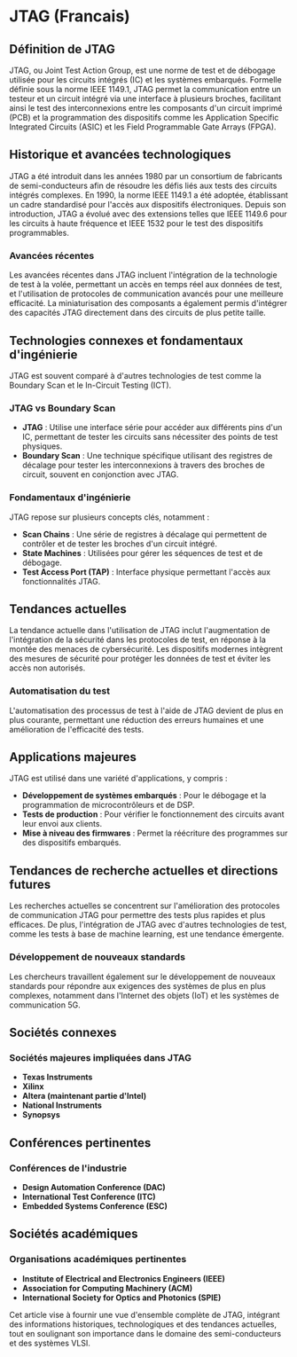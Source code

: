 # JTAG (Francais)

## Définition de JTAG

JTAG, ou Joint Test Action Group, est une norme de test et de débogage utilisée pour les circuits intégrés (IC) et les systèmes embarqués. Formelle définie sous la norme IEEE 1149.1, JTAG permet la communication entre un testeur et un circuit intégré via une interface à plusieurs broches, facilitant ainsi le test des interconnexions entre les composants d'un circuit imprimé (PCB) et la programmation des dispositifs comme les Application Specific Integrated Circuits (ASIC) et les Field Programmable Gate Arrays (FPGA).

## Historique et avancées technologiques

JTAG a été introduit dans les années 1980 par un consortium de fabricants de semi-conducteurs afin de résoudre les défis liés aux tests des circuits intégrés complexes. En 1990, la norme IEEE 1149.1 a été adoptée, établissant un cadre standardisé pour l'accès aux dispositifs électroniques. Depuis son introduction, JTAG a évolué avec des extensions telles que IEEE 1149.6 pour les circuits à haute fréquence et IEEE 1532 pour le test des dispositifs programmables.

### Avancées récentes

Les avancées récentes dans JTAG incluent l'intégration de la technologie de test à la volée, permettant un accès en temps réel aux données de test, et l'utilisation de protocoles de communication avancés pour une meilleure efficacité. La miniaturisation des composants a également permis d'intégrer des capacités JTAG directement dans des circuits de plus petite taille.

## Technologies connexes et fondamentaux d'ingénierie

JTAG est souvent comparé à d'autres technologies de test comme la Boundary Scan et le In-Circuit Testing (ICT). 

### JTAG vs Boundary Scan

- **JTAG** : Utilise une interface série pour accéder aux différents pins d'un IC, permettant de tester les circuits sans nécessiter des points de test physiques.
- **Boundary Scan** : Une technique spécifique utilisant des registres de décalage pour tester les interconnexions à travers des broches de circuit, souvent en conjonction avec JTAG.

### Fondamentaux d'ingénierie

JTAG repose sur plusieurs concepts clés, notamment :
- **Scan Chains** : Une série de registres à décalage qui permettent de contrôler et de tester les broches d'un circuit intégré.
- **State Machines** : Utilisées pour gérer les séquences de test et de débogage.
- **Test Access Port (TAP)** : Interface physique permettant l'accès aux fonctionnalités JTAG.

## Tendances actuelles

La tendance actuelle dans l'utilisation de JTAG inclut l'augmentation de l'intégration de la sécurité dans les protocoles de test, en réponse à la montée des menaces de cybersécurité. Les dispositifs modernes intègrent des mesures de sécurité pour protéger les données de test et éviter les accès non autorisés.

### Automatisation du test

L'automatisation des processus de test à l'aide de JTAG devient de plus en plus courante, permettant une réduction des erreurs humaines et une amélioration de l'efficacité des tests.

## Applications majeures

JTAG est utilisé dans une variété d'applications, y compris :

- **Développement de systèmes embarqués** : Pour le débogage et la programmation de microcontrôleurs et de DSP.
- **Tests de production** : Pour vérifier le fonctionnement des circuits avant leur envoi aux clients.
- **Mise à niveau des firmwares** : Permet la réécriture des programmes sur des dispositifs embarqués.

## Tendances de recherche actuelles et directions futures

Les recherches actuelles se concentrent sur l'amélioration des protocoles de communication JTAG pour permettre des tests plus rapides et plus efficaces. De plus, l'intégration de JTAG avec d'autres technologies de test, comme les tests à base de machine learning, est une tendance émergente.

### Développement de nouveaux standards

Les chercheurs travaillent également sur le développement de nouveaux standards pour répondre aux exigences des systèmes de plus en plus complexes, notamment dans l'Internet des objets (IoT) et les systèmes de communication 5G.

## Sociétés connexes

### Sociétés majeures impliquées dans JTAG

- **Texas Instruments**
- **Xilinx**
- **Altera (maintenant partie d'Intel)**
- **National Instruments**
- **Synopsys**

## Conférences pertinentes

### Conférences de l'industrie

- **Design Automation Conference (DAC)**
- **International Test Conference (ITC)**
- **Embedded Systems Conference (ESC)**

## Sociétés académiques

### Organisations académiques pertinentes

- **Institute of Electrical and Electronics Engineers (IEEE)**
- **Association for Computing Machinery (ACM)**
- **International Society for Optics and Photonics (SPIE)**

Cet article vise à fournir une vue d'ensemble complète de JTAG, intégrant des informations historiques, technologiques et des tendances actuelles, tout en soulignant son importance dans le domaine des semi-conducteurs et des systèmes VLSI.